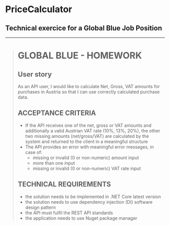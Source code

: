 # PriceCalculator

## Technical exercice for a Global Blue Job Position
--- 
> # GLOBAL BLUE - HOMEWORK
> ## User story
> As an API user, I would like to calculate Net, Gross, VAT amounts for purchases in Austria so 
> that I can use correctly calculated purchase data.
> 
> ## ACCEPTANCE CRITERIA
> - If the API receives one of the net, gross or VAT amounts and additionally a valid 
> Austrian VAT rate (10%, 13%, 20%), the other two missing amounts 
> (net/gross/VAT) are calculated by the system and returned to the client in a 
> meaningful structure
> - The API provides an error with meaningful error messages, in case of:
>     - missing or invalid (0 or non-numeric) amount input
>     - more than one input
>     -  missing or invalid (0 or non-numeric) VAT rate input
> ## TECHNICAL REQUIREMENTS
> -  the solution needs to be implemented in .NET Core latest version
> -  the solution needs to use dependency injection (DI) software design pattern
> -  the API must fulfil the REST API standards
> -  the application needs to use Nuget package manager